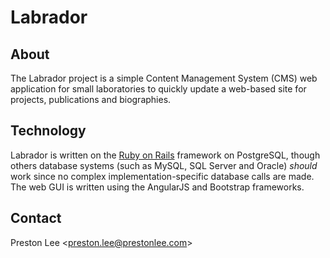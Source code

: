 # Labrador

## About

The Labrador project is a simple Content Management System (CMS) web application for small laboratories to quickly update a web-based site for projects, publications and biographies.

## Technology

Labrador is written on the [Ruby on Rails](http://rubyonrails.org) framework on PostgreSQL, though others database systems (such as MySQL, SQL Server and Oracle) *should* work since no complex implementation-specific database calls are made. The web GUI is written using the AngularJS and Bootstrap frameworks. 

## Contact

Preston Lee <[preston.lee@prestonlee.com](mailto:preston.lee@prestonlee.com)>
